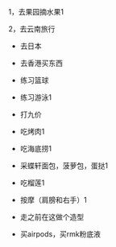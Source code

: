 1，去果园摘水果1

2，去云南旅行

- 去日本

- 去香港买东西

- 练习篮球

- 练习游泳1

- 打九价

- 吃烤肉1

- 吃海底捞1

- 采蝶轩面包，菠萝包，蛋挞1

- 吃榴莲1

- 按摩（肩膀和右手）1

- 走之前在这做个造型

- 买airpods，买rmk粉底液

  